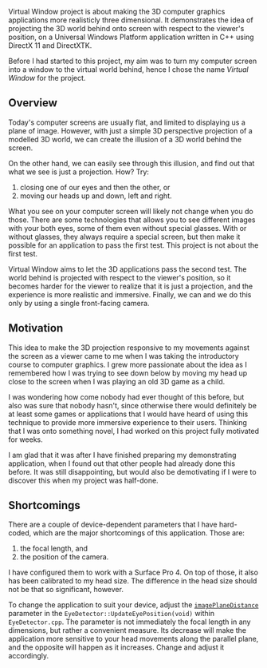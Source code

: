 Virtual Window project is about making the 3D computer graphics applications more realisticly three dimensional.
It demonstrates the idea of projecting the 3D world behind onto screen with respect to the viewer's position,
on a Universal Windows Platform application written in C++ using DirectX 11 and DirectXTK.

Before I had started to this project, my aim was to turn my computer screen into a window to the virtual
world behind, hence I chose the name *Virtual Window* for the project.

## Overview

Today's computer screens are usually flat, and limited to displaying us a plane of image.
However, with just a simple 3D perspective projection of a modelled 3D world,
we can create the illusion of a 3D world behind the screen.

On the other hand, we can easily see through this illusion, and find out that what we see is just a projection.
How? Try:

1) closing one of our eyes and then the other, or
2) moving our heads up and down, left and right.

What you see on your computer screen will likely not change when you do those.
There are some technologies that allows you to see different images with your both eyes,
some of them even without special glasses. With or without glasses, they always require a special screen,
but then make it possible for an application to pass the first test. This project is not about the first test.

Virtual Window aims to let the 3D applications pass the second test.
The world behind is projected with respect to the viewer's position, so it becomes harder
for the viewer to realize that it is just a projection, and the experience is more realistic and immersive.
Finally, we can and we do this only by using a single front-facing camera.

## Motivation

This idea to make the 3D projection responsive to my movements against the screen as a viewer
came to me when I was taking the introductory course to computer graphics. I grew more passionate about the idea
as I remembered how I was trying to see down below by moving my head up close to the screen when I was
playing an old 3D game as a child.

I was wondering how come nobody had ever thought of this before, but also was sure that nobody hasn't,
since otherwise there would definitely be at least some games or applications that I would have heard of using
this technique to provide more immersive experience to their users. Thinking that I was onto something
novel, I had worked on this project fully motivated for weeks.

I am glad that it was after I have finished preparing my demonstrating application,
when I found out that other people had already done this before. It was still disappointing,
but would also be demotivating if I were to discover this when my project was half-done.

## Shortcomings

There are a couple of device-dependent parameters that I have hard-coded, which are the major shortcomings of this application.
Those are:

1) the focal length, and
2) the position of the camera.

I have configured them to work with a Surface Pro 4. On top of those, it also has been calibrated to my head size.
The difference in the head size should not be that so significant, however.

To change the application to suit your device, adjust the [`imagePlaneDistance`](https://github.com/ThoAppelsin/virtual-window/blob/5dceadd448920787f5465f2ff0065c8ce417369c/FINALPROJECT/EyeTracker.cpp#L98)
parameter in the `EyeDetector::UpdateEyePosition(void)` within `EyeDetector.cpp`.
The parameter is not immediately the focal length in any dimensions, but rather a convenient measure.
Its decrease will make the application more sensitive to your head movements along the parallel plane,
and the opposite will happen as it increases. Change and adjust it accordingly.





